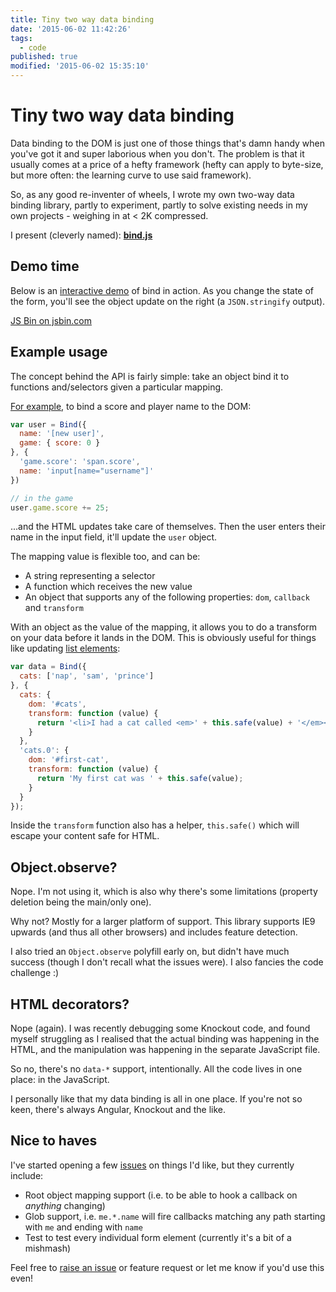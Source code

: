 ```yaml
---
title: Tiny two way data binding
date: '2015-06-02 11:42:26'
tags:
  - code
published: true
modified: '2015-06-02 15:35:10'
---
```

# Tiny two way data binding

Data binding to the DOM is just one of those things that's damn handy when you've got it and super laborious when you don't. The problem is that it usually comes at a price of a hefty framework (hefty can apply to byte-size, but more often: the learning curve to use said framework).

So, as any good re-inventer of wheels, I wrote my own two-way data binding library, partly to experiment, partly to solve existing needs in my own projects - weighing in at < 2K compressed.

I present (cleverly named): **[bind.js](https://github.com/remy/bind.js)**

<!--more-->

## Demo time

Below is an [interactive demo](http://rem.jsbin.com/nepuda/edit?console,output) of bind in action. As you change the state of the form, you'll see the object update on the right (a `JSON.stringify` output).

<a class="jsbin-embed" href="https://rem.jsbin.com/nepuda/embed?console,output">JS Bin on jsbin.com</a><script src="https://static.jsbin.com/js/embed.js"></script>

## Example usage

The concept behind the API is fairly simple: take an object bind it to functions and/selectors given a particular mapping.

[For example](https://jsbin.com/remutu/edit?js,console,output), to bind a score and player name to the DOM:

```js
var user = Bind({
  name: '[new user]',
  game: { score: 0 }
}, {
  'game.score': 'span.score',
  name: 'input[name="username"]'
})

// in the game
user.game.score += 25;
```

...and the HTML updates take care of themselves. Then the user enters their name in the input field, it'll update the `user` object.

The mapping value is flexible too, and can be:

* A string representing a selector
* A function which receives the new value
* An object that supports any of the following properties: `dom`, `callback` and `transform`

With an object as the value of the mapping, it allows you to do a transform on your data before it lands in the DOM. This is obviously useful for things like updating [list elements](https://jsbin.com/nemubo/1/edit?js,output):

```js
var data = Bind({
  cats: ['nap', 'sam', 'prince']
}, {
  cats: {
    dom: '#cats',
    transform: function (value) {
      return '<li>I had a cat called <em>' + this.safe(value) + '</em></li>';
    }
  },
  'cats.0': {
    dom: '#first-cat',
    transform: function (value) {
      return 'My first cat was ' + this.safe(value);
    }
  }
});
```

Inside the `transform` function also has a helper, `this.safe()` which will escape your content safe for HTML.

## Object.observe?

Nope. I'm not using it, which is also why there's some limitations (property deletion being the main/only one).

Why not? Mostly for a larger platform of support. This library supports IE9 upwards (and thus all other browsers) and includes feature detection.

I also tried an `Object.observe` polyfill early on, but didn't have much success (though I don't recall what the issues were). I also fancies the code challenge :)

## HTML decorators?

Nope (again). I was recently debugging some Knockout code, and found myself struggling as I realised that the actual binding was happening in the HTML, and the manipulation was happening in the separate JavaScript file.

So no, there's no `data-*` support, intentionally. All the code lives in one place: in the JavaScript.

I personally like that my data binding is all in one place. If you're not so keen, there's always Angular, Knockout and the like.

## Nice to haves

I've started opening a few [issues](https://github.com/remy/bind/issues) on things I'd like, but they currently include:

- Root object mapping support (i.e. to be able to hook a callback on *anything* changing)
- Glob support, i.e. `me.*.name` will fire callbacks matching any path starting with `me` and ending with `name`
- Test to test every individual form element (currently it's a bit of a mishmash)

Feel free to [raise an issue](https://github.com/remy/bind/issues) or feature request or let me know if you'd use this even!
